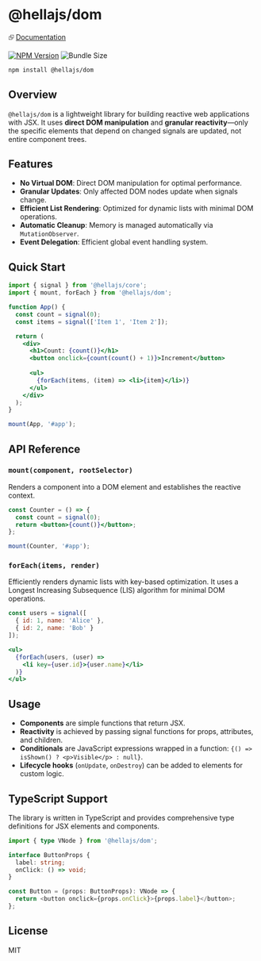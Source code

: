# @hellajs/dom

⮺ [Documentation](https://hellajs.com/packages/dom)

[![NPM Version](https://img.shields.io/npm/v/@hellajs/dom)](https://www.npmjs.com/package/@hellajs/dom)
![Bundle Size](https://edge.bundlejs.com/badge?q=@hellajs/dom@0.14.8&treeshake=[*])

```bash
npm install @hellajs/dom
```

## Overview

`@hellajs/dom` is a lightweight library for building reactive web applications with JSX. It uses **direct DOM manipulation** and **granular reactivity**—only the specific elements that depend on changed signals are updated, not entire component trees.

## Features

- **No Virtual DOM**: Direct DOM manipulation for optimal performance.
- **Granular Updates**: Only affected DOM nodes update when signals change.
- **Efficient List Rendering**: Optimized for dynamic lists with minimal DOM operations.
- **Automatic Cleanup**: Memory is managed automatically via `MutationObserver`.
- **Event Delegation**: Efficient global event handling system.

## Quick Start

```jsx
import { signal } from '@hellajs/core';
import { mount, forEach } from '@hellajs/dom';

function App() {
  const count = signal(0);
  const items = signal(['Item 1', 'Item 2']);

  return (
    <div>
      <h1>Count: {count()}</h1>
      <button onclick={count(count() + 1)}>Increment</button>
      
      <ul>
        {forEach(items, (item) => <li>{item}</li>)}
      </ul>
    </div>
  );
}

mount(App, '#app');
```

## API Reference

### `mount(component, rootSelector)`
Renders a component into a DOM element and establishes the reactive context.

```jsx
const Counter = () => {
  const count = signal(0);
  return <button>{count()}</button>;
};

mount(Counter, '#app');
```

### `forEach(items, render)`
Efficiently renders dynamic lists with key-based optimization. It uses a Longest Increasing Subsequence (LIS) algorithm for minimal DOM operations.

```jsx
const users = signal([
  { id: 1, name: 'Alice' },
  { id: 2, name: 'Bob' }
]);

<ul>
  {forEach(users, (user) =>
    <li key={user.id}>{user.name}</li>
  )}
</ul>
```

## Usage

- **Components** are simple functions that return JSX.
- **Reactivity** is achieved by passing signal functions for props, attributes, and children.
- **Conditionals** are JavaScript expressions wrapped in a function: `{() => isShown() ? <p>Visible</p> : null}`.
- **Lifecycle hooks** (`onUpdate`, `onDestroy`) can be added to elements for custom logic.

## TypeScript Support

The library is written in TypeScript and provides comprehensive type definitions for JSX elements and components.

```typescript
import { type VNode } from '@hellajs/dom';

interface ButtonProps {
  label: string;
  onClick: () => void;
}

const Button = (props: ButtonProps): VNode => {
  return <button onclick={props.onClick}>{props.label}</button>;
};
```

## License

MIT
